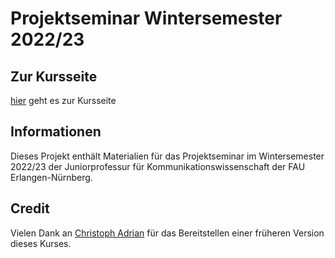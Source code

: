# Projektseminar Wintersemester 2022/23

## Zur Kursseite

[hier](https://github.com/klingelhoefer/Projektseminar-Winter-2022-23/deployments/activity_log?environment=github-pages) geht es zur Kursseite

## Informationen

Dieses Projekt enthält Materialien für das Projektseminar im Wintersemester 2022/23 der Juniorprofessur für Kommunikationswissenschaft der FAU Erlangen-Nürnberg.

## Credit

Vielen Dank an [Christoph Adrian](https://github.com/chrdrn/) für das Bereitstellen einer früheren Version dieses Kurses.
